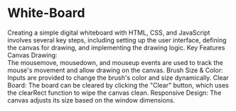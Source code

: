 # White-Board
Creating a simple digital whiteboard with HTML, CSS, and JavaScript involves several key steps, including setting up the user interface, defining the canvas for drawing, and implementing the drawing logic.
Key Features 
  Canvas Drawing:  
      The mousemove, mousedown, and mouseup events are used to track the mouse's movement and allow drawing on the canvas.
      Brush Size & Color: Inputs are provided to change the brush's color and size dynamically.
      Clear Board: The board can be cleared by clicking the "Clear" button, which uses the clearRect function to wipe the canvas clean.
      Responsive Design: The canvas adjusts its size based on the window dimensions.
